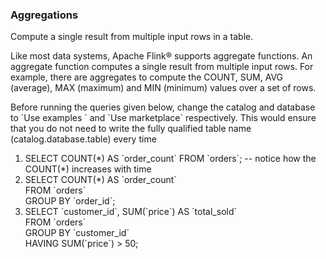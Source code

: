 ### Aggregations
Compute a single result from multiple input rows in a table.

Like most data systems, Apache Flink® supports aggregate functions. 
An aggregate function computes a single result from multiple input rows. 
For example, there are aggregates to compute the COUNT, SUM, AVG (average), MAX (maximum) and MIN (minimum) values over a set of rows.

Before running the queries given below, change the catalog and database to \`Use examples \` and \`Use marketplace\` respectively.
This would ensure that you do not need to write the fully qualified table name (catalog.database.table) every time

1. SELECT COUNT(\*) AS \`order_count\` FROM \`orders\`; -- notice how the COUNT(*) increases with time
2. SELECT COUNT(\*) AS \`order_count\` \
   FROM \`orders\` \
   GROUP BY \`order_id\`;
3. SELECT \`customer_id\`, SUM(\`price\`) AS \`total_sold\` \
   FROM \`orders\` \
   GROUP BY \`customer_id\` \
   HAVING SUM(\`price\`) > 50;
